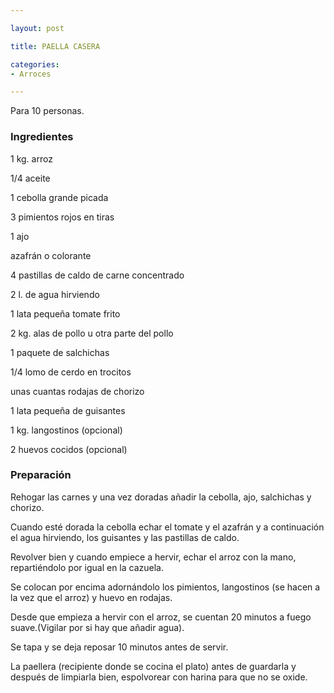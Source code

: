 ```yaml
---

layout: post

title: PAELLA CASERA

categories:
- Arroces

---
```


Para 10 personas.

<h3>Ingredientes</h3>

1 kg. arroz

1/4 aceite

1 cebolla grande picada

3 pimientos rojos en tiras

1 ajo

azafrán o colorante

4 pastillas de caldo de carne concentrado

2 l. de agua hirviendo

1 lata pequeña tomate frito

2 kg. alas de pollo u otra parte del pollo

1 paquete de salchichas

1/4 lomo de cerdo en trocitos

unas cuantas rodajas de chorizo

1 lata pequeña de guisantes

1 kg. langostinos (opcional)

2 huevos cocidos (opcional)

<h3>Preparación</h3>

Rehogar las carnes y una vez doradas añadir la cebolla, ajo, salchichas y chorizo.

Cuando esté dorada la cebolla echar el tomate y el azafrán y a continuación el agua hirviendo, los guisantes y las pastillas de caldo.

Revolver bien y cuando empiece a hervir, echar el arroz con la mano, repartiéndolo por igual en la cazuela.

Se colocan por encima adornándolo los pimientos, langostinos (se hacen a la vez que el arroz) y huevo en rodajas.

Desde que empieza a hervir con el arroz, se cuentan 20 minutos a fuego suave.(Vigilar por si hay que añadir agua).

Se tapa y se deja reposar 10 minutos antes de servir.

La paellera (recipiente donde se cocina el plato) antes de guardarla y después de limpiarla bien, espolvorear con harina para que no se oxide.